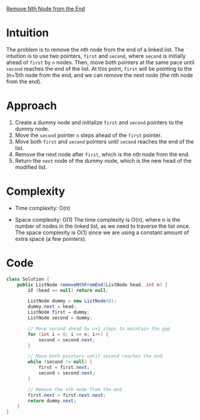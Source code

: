 [Remove Nth Node from the End](https://leetcode.com/problems/remove-nth-node-from-end-of-list/description/)

# Intuition
The problem is to remove the nth node from the end of a linked list. The intuition is to use two pointers, `first` and `second`, where `second` is initially ahead of `first` by `n` nodes. Then, move both pointers at the same pace until `second` reaches the end of the list. At this point, `first` will be pointing to the (n+1)th node from the end, and we can remove the next node (the nth node from the end).

# Approach
1. Create a dummy node and initialize `first` and `second` pointers to the dummy node.
2. Move the `second` pointer `n` steps ahead of the `first` pointer.
3. Move both `first` and `second` pointers until `second` reaches the end of the list.
4. Remove the next node after `first`, which is the nth node from the end.
5. Return the `next` node of the dummy node, which is the new head of the modified list.

# Complexity
- Time complexity: O(n)
* Space complexity: O(1)
The time complexity is O(n), where n is the number of nodes in the linked list, as we need to traverse the list once. The space complexity is O(1) since we are using a constant amount of extra space (a few pointers).

# Code
```java
class Solution {
    public ListNode removeNthFromEnd(ListNode head, int n) {
        if (head == null) return null;

        ListNode dummy = new ListNode(0);
        dummy.next = head;
        ListNode first = dummy;
        ListNode second = dummy;

        // Move second ahead by n+1 steps to maintain the gap
        for (int i = 0; i <= n; i++) {
            second = second.next;
        }

        // Move both pointers until second reaches the end
        while (second != null) {
            first = first.next;
            second = second.next;
        }

        // Remove the nth node from the end
        first.next = first.next.next;
        return dummy.next;
    }
}
```